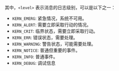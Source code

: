 其中，`<level>` 表示消息的日志级别，可以是以下之一：

- `KERN_EMERG`: 紧急情况，系统不可用。
- `KERN_ALERT`: 需要立即采取行动的情况。
- `KERN_CRIT`: 临界状态，需要立即采取行动。
- `KERN_ERR`: 错误状态，需要处理。
- `KERN_WARNING`: 警告状态，可能需要处理。
- `KERN_NOTICE`: 普通但重要的事件。
- `KERN_INFO`: 普通事件。
- `KERN_DEBUG`: 调试信息